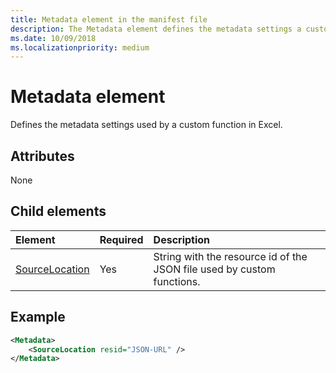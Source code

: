 ```yaml
---
title: Metadata element in the manifest file
description: The Metadata element defines the metadata settings a custom function uses in Excel.
ms.date: 10/09/2018
ms.localizationpriority: medium
---
```


# Metadata element

Defines the metadata settings used by a custom function in Excel.

## Attributes

None

## Child elements

|  Element  |  Required  |  Description  |
|:-----|:-----|:-----|
|  [SourceLocation](customfunctionssourcelocation.md)  |  Yes  | String with the resource id of the JSON file used by custom functions. |

## Example

```xml
<Metadata>
    <SourceLocation resid="JSON-URL" />
</Metadata>
```
